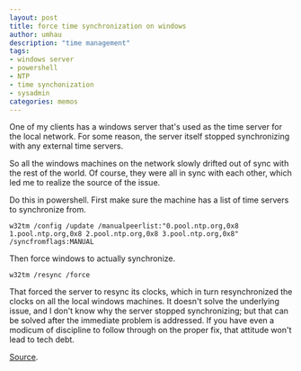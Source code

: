 ```yaml
---
layout: post
title: force time synchronization on windows
author: umhau
description: "time management"
tags: 
- windows server
- powershell
- NTP
- time synchonization
- sysadmin
categories: memos
---
```


One of my clients has a windows server that's used as the time server for the local network. For some reason, the server itself stopped synchronizing with any external time servers. 

So all the windows machines on the network slowly drifted out of sync with the rest of the world. Of course, they were all in sync with each other, which led me to realize the source of the issue. 

Do this in powershell. First make sure the machine has a list of time servers to synchronize from.

```
w32tm /config /update /manualpeerlist:"0.pool.ntp.org,0x8 1.pool.ntp.org,0x8 2.pool.ntp.org,0x8 3.pool.ntp.org,0x8" /syncfromflags:MANUAL
```

Then force windows to actually synchronize.

```
w32tm /resync /force
```

That forced the server to resync its clocks, which in turn resynchronized the clocks on all the local windows machines. It doesn't solve the underlying issue, and I don't know why the server stopped synchronizing; but that can be solved after the immediate problem is addressed. If you have even a modicum of discipline to follow through on the proper fix, that attitude won't lead to tech debt.

[Source](https://superuser.com/a/1363801).